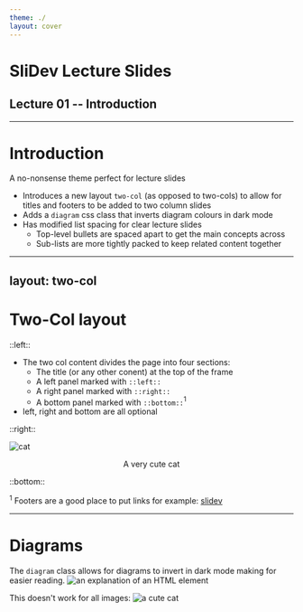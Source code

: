 ```yaml
---
theme: ./
layout: cover
---
```


# SliDev Lecture Slides

## Lecture 01 -- Introduction

---

# Introduction

A no-nonsense theme perfect for lecture slides

- Introduces a new layout `two-col` (as opposed to two-cols) to allow for titles and footers to be added to two column
  slides
- Adds a `diagram` css class that inverts diagram colours in dark mode
- Has modified list spacing for clear lecture slides
    - Top-level bullets are spaced apart to get the main concepts across
    - Sub-lists are more tightly packed to keep related content together

---
layout: two-col
---

# Two-Col layout

::left::

- The two col content divides the page into four sections:
    - The title (or any other conent) at the top of the frame
    - A left panel marked with `::left::`
    - A right panel marked with `::right::`
    - A bottom panel marked with `::bottom::`$^1$
- left, right and bottom are all optional

::right::

![cat](/cat.png)

<p style="text-align: center">A very cute cat</p>

::bottom::

$^1$ Footers are a good place to put links for example: [slidev](https://sli.dev/)

---

# Diagrams

The `diagram` class allows for diagrams to invert in dark mode making for easier reading.
<img alt="an explanation of an HTML element" src="/html_element.svg" class="diagram m-auto w-md my-0"/>

This doesn't work for all images:
<img alt="a cute cat" src="/cat.png" class="diagram m-auto w-50 my-0"/>
